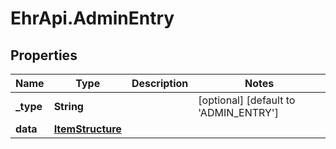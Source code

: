 # EhrApi.AdminEntry

## Properties

Name | Type | Description | Notes
------------ | ------------- | ------------- | -------------
**_type** | **String** |  | [optional] [default to &#39;ADMIN_ENTRY&#39;]
**data** | [**ItemStructure**](ItemStructure.md) |  | 


